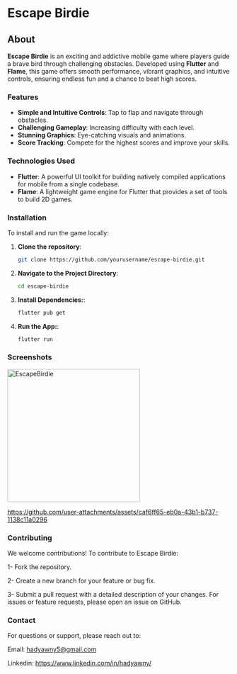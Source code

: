 # Escape Birdie

## About

**Escape Birdie** is an exciting and addictive mobile game where players guide a brave bird through challenging obstacles. Developed using **Flutter** and **Flame**, this game offers smooth performance, vibrant graphics, and intuitive controls, ensuring endless fun and a chance to beat high scores.

### Features
- **Simple and Intuitive Controls**: Tap to flap and navigate through obstacles.
- **Challenging Gameplay**: Increasing difficulty with each level.
- **Stunning Graphics**: Eye-catching visuals and animations.
- **Score Tracking**: Compete for the highest scores and improve your skills.

### Technologies Used
- **Flutter**: A powerful UI toolkit for building natively compiled applications for mobile from a single codebase.
- **Flame**: A lightweight game engine for Flutter that provides a set of tools to build 2D games.

### Installation

To install and run the game locally:

1. **Clone the repository**:
   
   ```bash
   git clone https://github.com/yourusername/escape-birdie.git

3. **Navigate to the Project Directory**:
   
   ```bash
   cd escape-birdie

4. **Install Dependencies:**:
   
   ```bash
   flutter pub get

5. **Run the App:**:
   
   ```bash
   flutter run


### Screenshots

<img src="https://github.com/user-attachments/assets/14e08774-bc52-4b1f-bfd1-f79ccf9e7bca" alt="EscapeBirdie" width="300"/>


https://github.com/user-attachments/assets/caf6ff65-eb0a-43b1-b737-1138c11a0296




### Contributing

We welcome contributions! To contribute to Escape Birdie:

1- Fork the repository.

2- Create a new branch for your feature or bug fix.

3- Submit a pull request with a detailed description of your changes. For issues or feature requests, please open an issue on GitHub.


### Contact

For questions or support, please reach out to:

Email: hadyawny5@gmail.com

Linkedin: https://www.linkedin.com/in/hadyawny/


